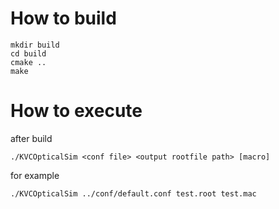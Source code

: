 # How to build

```
mkdir build
cd build
cmake ..
make
```
# How to execute

after build
```
./KVCOpticalSim <conf file> <output rootfile path> [macro]
```

for example
```
./KVCOpticalSim ../conf/default.conf test.root test.mac
```

